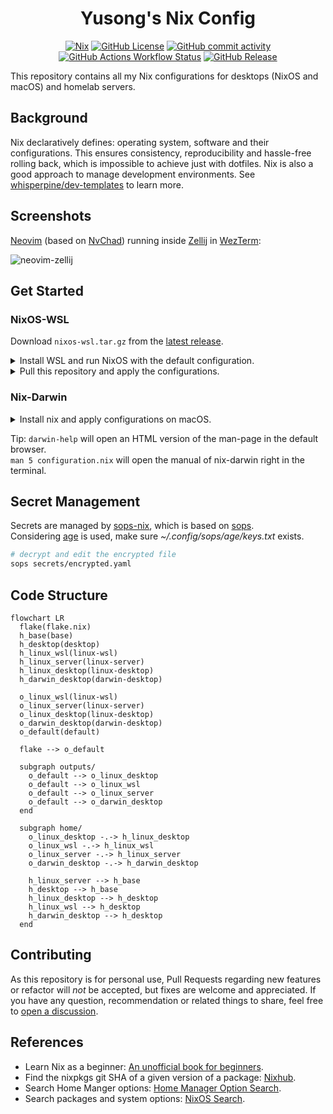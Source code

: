<h1 align="center">Yusong's Nix Config</h1>

<div align="center">

[![Nix](https://img.shields.io/badge/Nix-5277C3?logo=nixos&logoColor=white)](https://github.com/NixOS)
[![GitHub License](https://img.shields.io/github/license/whisperpine/nix-config)](https://github.com/whisperpine/nix-config/blob/main/LICENSE)
[![GitHub commit activity](https://img.shields.io/github/commit-activity/m/whisperpine/nix-config)](https://github.com/whisperpine/nix-config/commits/main/)
[![GitHub Actions Workflow Status](https://img.shields.io/github/actions/workflow/status/whisperpine/nix-config/checks.yml?label=checks&logo=github)](https://github.com/whisperpine/nix-config/actions/workflows/checks.yml)
[![GitHub Release](https://img.shields.io/github/v/release/whisperpine/nix-config?logo=github)](https://github.com/whisperpine/nix-config/releases)

</div>

<p align="center">

This repository contains all my Nix configurations for desktops (NixOS and
macOS) and homelab servers.
</p>

## Background

Nix declaratively defines: operating system, software and their configurations.
This ensures consistency, reproducibility and hassle-free rolling back, which is
impossible to achieve just with dotfiles. Nix is also a good approach to manage
development environments.
See [whisperpine/dev-templates](https://github.com/whisperpine/dev-templates) to
learn more.

## Screenshots

[Neovim](https://github.com/neovim/neovim)
(based on [NvChad](https://github.com/NvChad/NvChad))
running inside [Zellij](https://github.com/zellij-org/zellij)
in [WezTerm](https://github.com/wezterm/wezterm):

![neovim-zellij](./assets/neovim-zellij.webp)

## Get Started

### NixOS-WSL

Download `nixos-wsl.tar.gz` from the [latest release](https://github.com/nix-community/NixOS-WSL/releases).

<details><summary>Install WSL and run NixOS with the default configuration.</summary>

```sh
# make sure wsl feature is enabled
wsl --install --no-distribution

# import the tarball into WSL
wsl --import DISTRO INSTALL_LOCATION FILENAME
# for example run the following command
wsl --import NixOS ~/NixOS/ path/to/nixos-wsl.tar.gz

# now you can run NixOS
wsl -d NixOS

# follow this instruction to change username:
# https://nix-community.github.io/NixOS-WSL/how-to/change-username.html
```

</details>

<details><summary>Pull this repository and apply the configurations.</summary>

```sh
# generate ssh key pairs
ssh-keygen -t rsa -b 2048
# add pub key to github user settings...

# enter a shell environment with git command included
nix shell --extra-experimental-features "nix-command flakes" nixpkgs#git
# clone this repo under user home directory
cd ~ && git clone git@github.com:whisperpine/nix-config.git
# back up the original /etc/nixos
sudo mv /etc/nixos /etc/nixos.bak
# create a symlink to /etc/nixos
sudo ln -s ~/nix-config /etc/nixos
# create .env file from template
cd ~/nix-config && cp example.env .env
# edit .env (follow the comment inside)
vim .env
# tada
sudo nixos-rebuild switch
```

</details>

### Nix-Darwin

<details><summary>Install nix and apply configurations on macOS.</summary>

```sh
# install nix
curl -L https://nixos.org/nix/install | sh
# generate ssh key pairs, add pub key to github user settings...

# clone this repo under user home directory
cd ~ && git clone git@github.com:whisperpine/nix-config.git

# create .env file from template
cd ~/.config/nix-config && cp example.env .env
# edit .env (follow the comment inside)
vim .env
# create a symlink to /etc/nixos
# (this symlink is used by neovim configs and PATH env var)
sudo ln -s ~/nix-config /etc/nixos

# tada
nix --extra-experimental-features "nix-command flakes" \
  run nix-darwin -- switch --flake ~/.config/nix-config

# now darwin-rebuild is available
darwin-rebuild switch --flake ~/nix-config
```

</details>

Tip: `darwin-help` will open an HTML version of the man-page in the default browser.\
`man 5 configuration.nix` will open the manual of nix-darwin right in the terminal.

## Secret Management

Secrets are managed by [sops-nix](https://github.com/Mic92/sops-nix),
which is based on [sops](https://github.com/getsops/sops).\
Considering [age](https://github.com/FiloSottile/age) is used,
make sure *~/.config/sops/age/keys.txt* exists.

```sh
# decrypt and edit the encrypted file
sops secrets/encrypted.yaml
```

## Code Structure

```mermaid
flowchart LR
  flake(flake.nix)
  h_base(base)
  h_desktop(desktop)
  h_linux_wsl(linux-wsl)
  h_linux_server(linux-server)
  h_linux_desktop(linux-desktop)
  h_darwin_desktop(darwin-desktop)

  o_linux_wsl(linux-wsl)
  o_linux_server(linux-server)
  o_linux_desktop(linux-desktop)
  o_darwin_desktop(darwin-desktop)
  o_default(default)

  flake --> o_default

  subgraph outputs/
    o_default --> o_linux_desktop
    o_default --> o_linux_wsl
    o_default --> o_linux_server
    o_default --> o_darwin_desktop
  end

  subgraph home/
    o_linux_desktop -.-> h_linux_desktop
    o_linux_wsl -.-> h_linux_wsl
    o_linux_server -.-> h_linux_server
    o_darwin_desktop -.-> h_darwin_desktop

    h_linux_server --> h_base
    h_desktop --> h_base
    h_linux_desktop --> h_desktop
    h_linux_wsl --> h_desktop
    h_darwin_desktop --> h_desktop
  end
```

## Contributing

As this repository is for personal use, Pull Requests regarding new features or
refactor will *not* be accepted, but fixes are welcome and appreciated.
If you have any question, recommendation or related things to share,
feel free to [open a discussion](https://github.com/whisperpine/nix-config/discussions).

## References

- Learn Nix as a beginner: [An unofficial book for beginners](https://nixos-and-flakes.thiscute.world/).
- Find the nixpkgs git SHA of a given version of a package: [Nixhub](https://www.nixhub.io/).
- Search Home Manger options: [Home Manager Option Search](https://home-manager-options.extranix.com/).
- Search packages and system options: [NixOS Search](https://search.nixos.org/packages).
